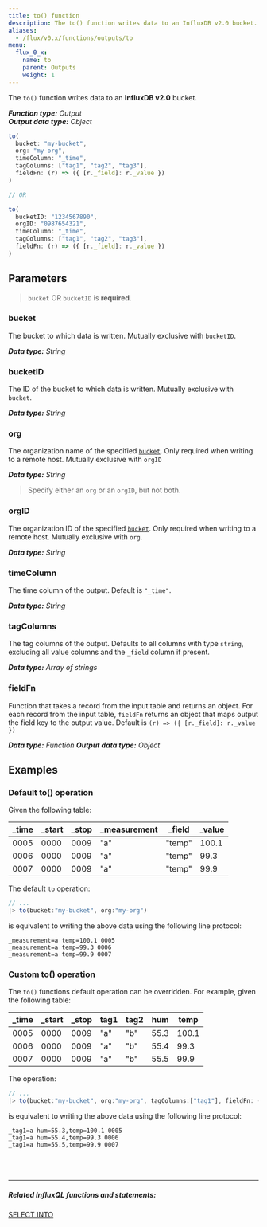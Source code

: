 ```yaml
---
title: to() function
description: The to() function writes data to an InfluxDB v2.0 bucket.
aliases:
  - /flux/v0.x/functions/outputs/to
menu:
  flux_0_x:
    name: to
    parent: Outputs
    weight: 1
---
```


The `to()` function writes data to an **InfluxDB v2.0** bucket.

_**Function type:** Output_  
_**Output data type:** Object_

```js
to(
  bucket: "my-bucket",
  org: "my-org",
  timeColumn: "_time",
  tagColumns: ["tag1", "tag2", "tag3"],
  fieldFn: (r) => ({ [r._field]: r._value })
)

// OR

to(
  bucketID: "1234567890",
  orgID: "0987654321",
  timeColumn: "_time",
  tagColumns: ["tag1", "tag2", "tag3"],
  fieldFn: (r) => ({ [r._field]: r._value })
)
```

## Parameters

> `bucket` OR `bucketID` is **required**.

### bucket
The bucket to which data is written. Mutually exclusive with `bucketID`.

_**Data type:** String_

### bucketID
The ID of the bucket to which data is written. Mutually exclusive with `bucket`.

_**Data type:** String_

### org
The organization name of the specified [`bucket`](#bucket).
Only required when writing to a remote host.
Mutually exclusive with `orgID`

_**Data type:** String_

> Specify either an `org` or an `orgID`, but not both.

### orgID
The organization ID of the specified [`bucket`](#bucket).
Only required when writing to a remote host.
Mutually exclusive with `org`.

_**Data type:** String_

<!-- ### host
The remote InfluxDB host to which to write.
_If specified, a `token` is required._

_**Data type:** String_

### token
The authorization token to use when writing to a remote host.
_Required when a `host` is specified._

_**Data type:** String_ -->

### timeColumn
The time column of the output.
Default is `"_time"`.

_**Data type:** String_

### tagColumns
The tag columns of the output.
Defaults to all columns with type `string`, excluding all value columns and the `_field` column if present.

_**Data type:** Array of strings_

### fieldFn
Function that takes a record from the input table and returns an object.
For each record from the input table, `fieldFn` returns an object that maps output the field key to the output value.
Default is `(r) => ({ [r._field]: r._value })`

_**Data type:** Function_
_**Output data type:** Object_

## Examples

### Default to() operation
Given the following table:

| _time | _start | _stop | _measurement | _field | _value |
| ----- | ------ | ----- | ------------ | ------ | ------ |
| 0005  | 0000   | 0009  | "a"          | "temp" | 100.1  |
| 0006  | 0000   | 0009  | "a"          | "temp" | 99.3   |
| 0007  | 0000   | 0009  | "a"          | "temp" | 99.9   |

The default `to` operation:

```js
// ...
|> to(bucket:"my-bucket", org:"my-org")
```

is equivalent to writing the above data using the following line protocol:

```
_measurement=a temp=100.1 0005
_measurement=a temp=99.3 0006
_measurement=a temp=99.9 0007
```

### Custom to() operation
The `to()` functions default operation can be overridden. For example, given the following table:

| _time | _start | _stop | tag1 | tag2 | hum  | temp  |
| ----- | ------ | ----- | ---- | ---- | ---- | ----- |
| 0005  | 0000   | 0009  | "a"  | "b"  | 55.3 | 100.1 |
| 0006  | 0000   | 0009  | "a"  | "b"  | 55.4 | 99.3  |
| 0007  | 0000   | 0009  | "a"  | "b"  | 55.5 | 99.9  |

The operation:

```js
// ...
|> to(bucket:"my-bucket", org:"my-org", tagColumns:["tag1"], fieldFn: (r) => return {"hum": r.hum, "temp": r.temp})
```

is equivalent to writing the above data using the following line protocol:

```
_tag1=a hum=55.3,temp=100.1 0005
_tag1=a hum=55.4,temp=99.3 0006
_tag1=a hum=55.5,temp=99.9 0007
```

<hr style="margin-top:4rem"/>

##### Related InfluxQL functions and statements:
[SELECT INTO](/influxdb/latest/query_language/data_exploration/#the-into-clause)
